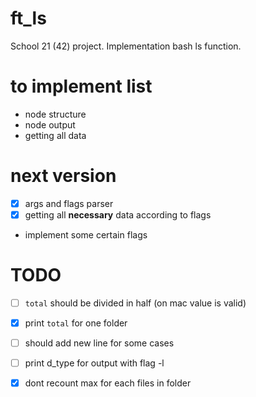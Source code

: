 # ft_ls
School 21 (42) project. Implementation bash ls function.

# to implement list
- node structure
- node output
- getting all data

# next version
- [X] args and flags parser
- [X]  getting all **necessary** data according to flags
- implement some certain flags

# TODO
- [ ] `total`  should be divided in half (on mac value is valid)
- [X] print `total` for one folder
- [ ] should add new line for some cases
- [ ] print d_type for output with flag -l
- [X] dont recount max for each files in folder

